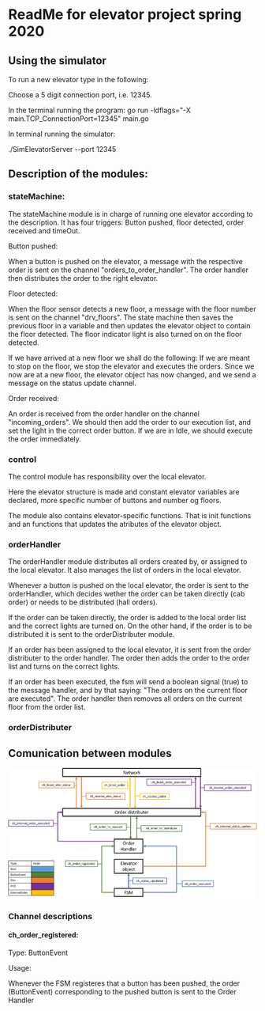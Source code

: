 # ReadMe for elevator project spring 2020

## Using the simulator

To run a new elevator type in the following:

Choose a 5 digit connection port, i.e. 12345.

In the terminal running the program:
go run -ldflags="-X main.TCP_ConnectionPort=12345" main.go

In terminal running the simulator:

./SimElevatorServer --port 12345




## Description of the modules:

### stateMachine:
The stateMachine module is in charge of running one elevator according to the description. It has four triggers: Button pushed, floor detected, order received and timeOut.

Button pushed:

When a button is pushed on the elevator, a message with the respective order is sent on the channel "orders_to_order_handler". The order handler then distributes the order to the right elevator.

Floor detected:

When the floor sensor detects a new floor, a message with the floor number is sent on the channel "drv_floors". The state machine then saves the previous floor in a variable and then updates the elevator object to contain the floor detected. The floor indicator light is also turned on on the floor detected.

If we have arrived at a new floor we shall do the following:
If we are meant to stop on the floor, we stop the elevator and executes the orders.
Since we now are at a new floor, the elevator object has now changed, and we send a message on the status update channel.

Order received:

An order is received from the order handler on the channel "incoming_orders". We should then add the order to our execution list, and set the light in the correct order button. If we are in Idle, we should execute the order immediately.

### control
The control module has responsibility over the local elevator. 

Here the elevator structure is made and constant elevator variables are declared, more specific number of buttons and number og floors.

The module also contains elevator-specific functions. That is init functions and an functions that updates the atributes of the elevator object.

### orderHandler
The orderHandler module distributes all orders created by, or assigned to the local elevator. It also manages the list of orders in the local elevator.

Whenever a button is pushed on the local elevator, the order is sent to the orderHandler, which decides wether the order can be taken directly (cab order) or needs to be distributed (hall orders). 

If the order can be taken directly, the order is added to the local order list and the correct lights are turned on. On the other hand, if the order is to be distributed it is sent to the orderDistributer module.

If an order has been assigned to the local elevator, it is sent from the order distributer to the order handler. The order then adds the order to the order list and turns on the correct lights.

If an order has been executed, the fsm will send a boolean signal (true) to the message handler, and by that saying: "The orders on the current floor are executed". The order handler then removes all orders on the current floor from the order list.

### orderDistributer

## Comunication between modules
![Alt text](overview_channels.png)

### Channel descriptions
#### ch_order_registered:
Type: ButtonEvent

Usage:

Whenever the FSM registeres that a button has been pushed, the order (ButtonEvent) corresponding to the pushed button is sent to the Order Handler
